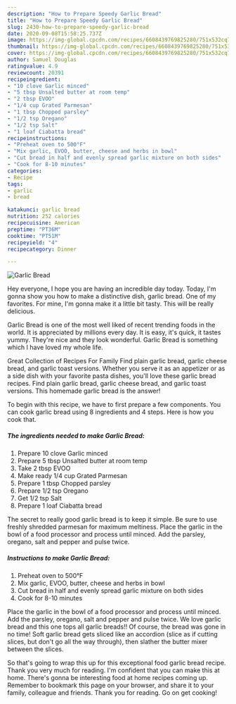 ```yaml
---
description: "How to Prepare Speedy Garlic Bread"
title: "How to Prepare Speedy Garlic Bread"
slug: 2430-how-to-prepare-speedy-garlic-bread
date: 2020-09-08T15:58:25.737Z
image: https://img-global.cpcdn.com/recipes/6608439769825280/751x532cq70/garlic-bread-recipe-main-photo.jpg
thumbnail: https://img-global.cpcdn.com/recipes/6608439769825280/751x532cq70/garlic-bread-recipe-main-photo.jpg
cover: https://img-global.cpcdn.com/recipes/6608439769825280/751x532cq70/garlic-bread-recipe-main-photo.jpg
author: Samuel Douglas
ratingvalue: 4.9
reviewcount: 20391
recipeingredient:
- "10 clove Garlic minced"
- "5 tbsp Unsalted butter at room temp"
- "2 tbsp EVOO"
- "1/4 cup Grated Parmesan"
- "1 tbsp Chopped parsley"
- "1/2 tsp Oregano"
- "1/2 tsp Salt"
- "1 loaf Ciabatta bread"
recipeinstructions:
- "Preheat oven to 500°F"
- "Mix garlic, EVOO, butter, cheese and herbs in bowl"
- "Cut bread in half and evenly spread garlic mixture on both sides"
- "Cook for 8-10 minutes"
categories:
- Recipe
tags:
- garlic
- bread

katakunci: garlic bread 
nutrition: 252 calories
recipecuisine: American
preptime: "PT36M"
cooktime: "PT51M"
recipeyield: "4"
recipecategory: Dinner

---
```



![Garlic Bread](https://img-global.cpcdn.com/recipes/6608439769825280/751x532cq70/garlic-bread-recipe-main-photo.jpg)

Hey everyone, I hope you are having an incredible day today. Today, I'm gonna show you how to make a distinctive dish, garlic bread. One of my favorites. For mine, I'm gonna make it a little bit tasty. This will be really delicious.

Garlic Bread is one of the most well liked of recent trending foods in the world. It is appreciated by millions every day. It is easy, it's quick, it tastes yummy. They're nice and they look wonderful. Garlic Bread is something which I have loved my whole life.

Great Collection of Recipes For Family Find plain garlic bread, garlic cheese bread, and garlic toast versions. Whether you serve it as an appetizer or as a side dish with your favorite pasta dishes, you&#39;ll love these garlic bread recipes. Find plain garlic bread, garlic cheese bread, and garlic toast versions. This homemade garlic bread is the answer!


To begin with this recipe, we have to first prepare a few components. You can cook garlic bread using 8 ingredients and 4 steps. Here is how you cook that.

<!--inarticleads1-->

##### The ingredients needed to make Garlic Bread:

1. Prepare 10 clove Garlic minced
1. Prepare 5 tbsp Unsalted butter at room temp
1. Take 2 tbsp EVOO
1. Make ready 1/4 cup Grated Parmesan
1. Prepare 1 tbsp Chopped parsley
1. Prepare 1/2 tsp Oregano
1. Get 1/2 tsp Salt
1. Prepare 1 loaf Ciabatta bread


The secret to really good garlic bread is to keep it simple. Be sure to use freshly shredded parmesan for maximum meltiness. Place the garlic in the bowl of a food processor and process until minced. Add the parsley, oregano, salt and pepper and pulse twice. 

<!--inarticleads2-->

##### Instructions to make Garlic Bread:

1. Preheat oven to 500°F
1. Mix garlic, EVOO, butter, cheese and herbs in bowl
1. Cut bread in half and evenly spread garlic mixture on both sides
1. Cook for 8-10 minutes


Place the garlic in the bowl of a food processor and process until minced. Add the parsley, oregano, salt and pepper and pulse twice. We love garlic bread and this one tops all garlic breads!! Of course, the bread was gone in no time! Soft garlic bread gets sliced like an accordion (slice as if cutting slices, but don&#39;t go all the way through), then slather the butter mixer between the slices. 

So that's going to wrap this up for this exceptional food garlic bread recipe. Thank you very much for reading. I'm confident that you can make this at home. There's gonna be interesting food at home recipes coming up. Remember to bookmark this page on your browser, and share it to your family, colleague and friends. Thank you for reading. Go on get cooking!
